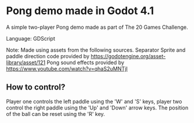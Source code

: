# Pong demo made in Godot 4.1

A simple two-player Pong demo made as part of The 20 Games Challenge.

Language: GDScript

Note: Made using assets from the following sources.
Separator Sprite and paddle direction code provided by https://godotengine.org/asset-library/asset/121
Pong sound effects provided by https://www.youtube.com/watch?v=qhaS2uMNTjI


## How to control?

Player one controls the left paddle using the 'W' and 'S' keys,
player two control the right paddle using the 'Up' and 'Down' arrow keys.
The position of the ball can be reset using the 'R' key.
